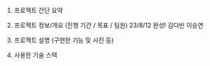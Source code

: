 1. 프로젝트 간단 요약


2. 프로젝트 정보/개요 (진행 기간 / 목표 / 팀원)
23/8/12 
완성!
김다빈 이승연
3. 프로젝트 설명 (구현한 기능 및 사진 등)


4. 사용한 기술 스택

